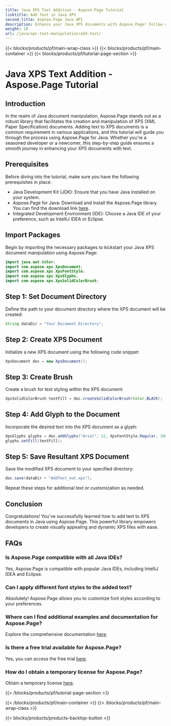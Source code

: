 ```yaml
---
title: Java XPS Text Addition - Aspose.Page Tutorial
linktitle: Add Text in Java XPS
second_title: Aspose.Page Java API
description: Enhance your Java XPS documents with Aspose.Page! Follow our step-by-step guide to add text effortlessly. Elevate your document manipulation skills today.
weight: 10
url: /java/xps-text-manipulation/add-text/
---
```


{{< blocks/products/pf/main-wrap-class >}}
{{< blocks/products/pf/main-container >}}
{{< blocks/products/pf/tutorial-page-section >}}

# Java XPS Text Addition - Aspose.Page Tutorial

## Introduction
In the realm of Java document manipulation, Aspose.Page stands out as a robust library that facilitates the creation and manipulation of XPS (XML Paper Specification) documents. Adding text to XPS documents is a common requirement in various applications, and this tutorial will guide you through the process using Aspose.Page for Java. Whether you're a seasoned developer or a newcomer, this step-by-step guide ensures a smooth journey in enhancing your XPS documents with text.
## Prerequisites
Before diving into the tutorial, make sure you have the following prerequisites in place:
- Java Development Kit (JDK): Ensure that you have Java installed on your system.
- Aspose.Page for Java: Download and install the Aspose.Page library. You can find the download link [here](https://releases.aspose.com/page/java/).
- Integrated Development Environment (IDE): Choose a Java IDE of your preference, such as IntelliJ IDEA or Eclipse.
## Import Packages
Begin by importing the necessary packages to kickstart your Java XPS document manipulation using Aspose.Page:
```java
import java.awt.Color;
import com.aspose.xps.XpsDocument;
import com.aspose.xps.XpsFontStyle;
import com.aspose.xps.XpsGlyphs;
import com.aspose.xps.XpsSolidColorBrush;
```
## Step 1: Set Document Directory
Define the path to your document directory where the XPS document will be created:
```java
String dataDir = "Your Document Directory";
```
## Step 2: Create XPS Document
Initialize a new XPS document using the following code snippet:
```java
XpsDocument doc = new XpsDocument();
```
## Step 3: Create Brush
Create a brush for text styling within the XPS document:
```java
XpsSolidColorBrush textFill = doc.createSolidColorBrush(Color.BLACK);
```
## Step 4: Add Glyph to the Document
Incorporate the desired text into the XPS document as a glyph:
```java
XpsGlyphs glyphs = doc.addGlyphs("Arial", 12, XpsFontStyle.Regular, 300f, 450f, "Hello World!");
glyphs.setFill(textFill);
```
## Step 5: Save Resultant XPS Document
Save the modified XPS document to your specified directory:
```java
doc.save(dataDir + "AddText_out.xps");
```
Repeat these steps for additional text or customization as needed.
## Conclusion
Congratulations! You've successfully learned how to add text to XPS documents in Java using Aspose.Page. This powerful library empowers developers to create visually appealing and dynamic XPS files with ease.
## FAQs
### Is Aspose.Page compatible with all Java IDEs?
Yes, Aspose.Page is compatible with popular Java IDEs, including IntelliJ IDEA and Eclipse.
### Can I apply different font styles to the added text?
Absolutely! Aspose.Page allows you to customize font styles according to your preferences.
### Where can I find additional examples and documentation for Aspose.Page?
Explore the comprehensive documentation [here](https://reference.aspose.com/page/java/).
### Is there a free trial available for Aspose.Page?
Yes, you can access the free trial [here](https://releases.aspose.com/).
### How do I obtain a temporary license for Aspose.Page?
Obtain a temporary license [here](https://purchase.aspose.com/temporary-license/).

{{< /blocks/products/pf/tutorial-page-section >}}

{{< /blocks/products/pf/main-container >}}
{{< /blocks/products/pf/main-wrap-class >}}

{{< blocks/products/products-backtop-button >}}
